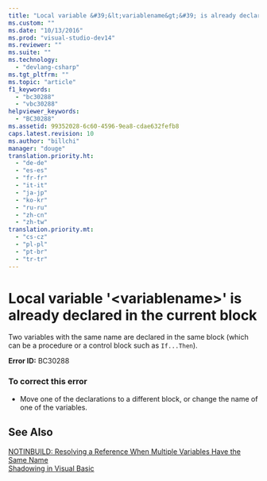 ```yaml
---
title: "Local variable &#39;&lt;variablename&gt;&#39; is already declared in the current block"
ms.custom: ""
ms.date: "10/13/2016"
ms.prod: "visual-studio-dev14"
ms.reviewer: ""
ms.suite: ""
ms.technology: 
  - "devlang-csharp"
ms.tgt_pltfrm: ""
ms.topic: "article"
f1_keywords: 
  - "bc30288"
  - "vbc30288"
helpviewer_keywords: 
  - "BC30288"
ms.assetid: 99352028-6c60-4596-9ea8-cdae632fefb8
caps.latest.revision: 10
ms.author: "billchi"
manager: "douge"
translation.priority.ht: 
  - "de-de"
  - "es-es"
  - "fr-fr"
  - "it-it"
  - "ja-jp"
  - "ko-kr"
  - "ru-ru"
  - "zh-cn"
  - "zh-tw"
translation.priority.mt: 
  - "cs-cz"
  - "pl-pl"
  - "pt-br"
  - "tr-tr"
---
```

# Local variable &#39;&lt;variablename&gt;&#39; is already declared in the current block
Two variables with the same name are declared in the same block (which can be a procedure or a control block such as `If...Then`).  
  
 **Error ID:** BC30288  
  
### To correct this error  
  
-   Move one of the declarations to a different block, or change the name of one of the variables.  
  
## See Also  
 [NOTINBUILD: Resolving a Reference When Multiple Variables Have the Same Name](http://msdn.microsoft.com/en-us/9601e39f-1911-44e1-ace5-3f6e090408b9)   
 [Shadowing in Visual Basic](../Topic/Shadowing%20in%20Visual%20Basic.md)